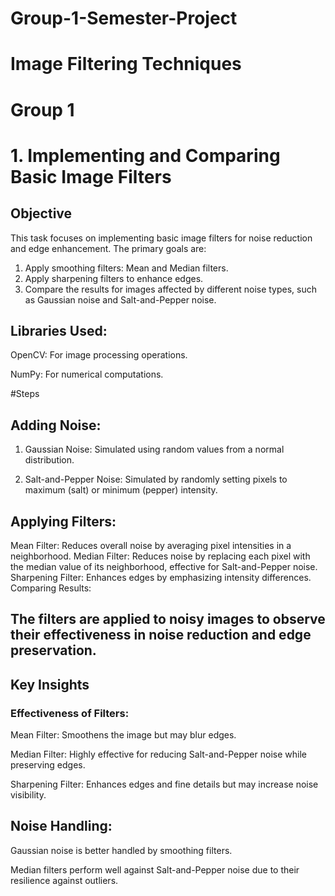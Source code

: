 # Group-1-Semester-Project


# Image Filtering Techniques
# Group 1
# 1. Implementing and Comparing Basic Image Filters
## Objective
This task focuses on implementing basic image filters for noise reduction and edge enhancement. The primary goals are:

1. Apply smoothing filters: Mean and Median filters.
2. Apply sharpening filters to enhance edges.
3. Compare the results for images affected by different noise types, such as Gaussian noise and Salt-and-Pepper noise.

## Libraries Used:
OpenCV: For image processing operations.

NumPy: For numerical computations.

#Steps
## Adding Noise:

1. Gaussian Noise: Simulated using random values from a normal distribution.
 
3. Salt-and-Pepper Noise: Simulated by randomly setting pixels to maximum (salt) or minimum (pepper) intensity.

## Applying Filters:

Mean Filter: Reduces overall noise by averaging pixel intensities in a neighborhood.
Median Filter: Reduces noise by replacing each pixel with the median value of its neighborhood, effective for Salt-and-Pepper noise.
Sharpening Filter: Enhances edges by emphasizing intensity differences.
Comparing Results:

## The filters are applied to noisy images to observe their effectiveness in noise reduction and edge preservation.
## Key Insights
### Effectiveness of Filters:

Mean Filter: Smoothens the image but may blur edges.

Median Filter: Highly effective for reducing Salt-and-Pepper noise while preserving edges.

Sharpening Filter: Enhances edges and fine details but may increase noise visibility.

## Noise Handling:

Gaussian noise is better handled by smoothing filters.

Median filters perform well against Salt-and-Pepper noise due to their resilience against outliers.
